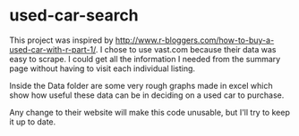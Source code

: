 # used-car-search

This project was inspired by http://www.r-bloggers.com/how-to-buy-a-used-car-with-r-part-1/. I chose to use vast.com because their data was easy to scrape. I could get all the information I needed from the summary page without having to visit each individual listing. 

Inside the Data folder are some very rough graphs made in excel which show how useful these data can be in deciding on a used car to purchase.

Any change to their website will make this code unusable, but I'll try to keep it up to date.

